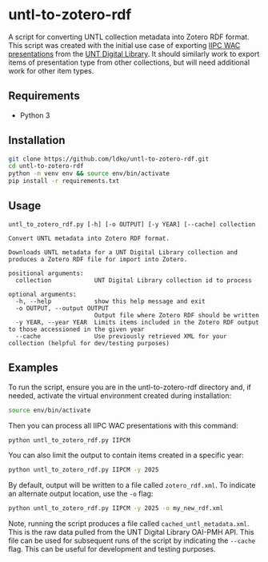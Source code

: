 # untl-to-zotero-rdf

A script for converting UNTL collection metadata into Zotero RDF format.
This script was created with the initial use case of exporting [IIPC WAC
presentations](https://digital.library.unt.edu/explore/collections/IIPCM/) from the [UNT Digital Library](https://digital.library.unt.edu).
It should similarly work to export items of presentation type from other
collections, but will need additional work for other item types.


Requirements
------------
* Python 3


Installation
------------

```bash
git clone https://github.com/ldko/untl-to-zotero-rdf.git
cd untl-to-zotero-rdf
python -m venv env && source env/bin/activate
pip install -r requirements.txt
```


Usage
-----
```
untl_to_zotero_rdf.py [-h] [-o OUTPUT] [-y YEAR] [--cache] collection

Convert UNTL metadata into Zotero RDF format.

Downloads UNTL metadata for a UNT Digital Library collection and
produces a Zotero RDF file for import into Zotero.

positional arguments:
  collection            UNT Digital Library collection id to process

optional arguments:
  -h, --help            show this help message and exit
  -o OUTPUT, --output OUTPUT
                        Output file where Zotero RDF should be written
  -y YEAR, --year YEAR  Limits items included in the Zotero RDF output to those accessioned in the given year
  --cache               Use previously retrieved XML for your collection (helpful for dev/testing purposes)
```

Examples
--------
To run the script, ensure you are in the untl-to-zotero-rdf directory and,
if needed, activate the virtual environment created during installation:

```bash
source env/bin/activate
```

Then you can process all IIPC WAC presentations with this command:

```bash
python untl_to_zotero_rdf.py IIPCM
```

You can also limit the output to contain items created in a specific year:

```bash
python untl_to_zotero_rdf.py IIPCM -y 2025
```

By default, output will be written to a file called `zotero_rdf.xml`.
To indicate an alternate output location, use the `-o` flag:

```bash
python untl_to_zotero_rdf.py IIPCM -y 2025 -o my_new_rdf.xml
```

Note, running the script produces a file called `cached_untl_metadata.xml`.
This is the raw data pulled from the UNT Digital Library OAI-PMH API.
This file can be used for subsequent runs of the script by indicating the
`--cache` flag. This can be useful for development and testing purposes.
